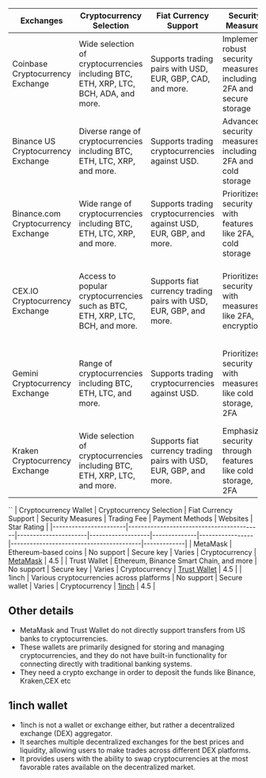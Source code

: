 | Exchanges                           | Cryptocurrency Selection                                                        | Fiat Currency Support                                                     | Security Measures                                                     | Trading Fee                                                     | Payment Methods                                                 | Star Rating | Website                                      |
|-------------------------------------|---------------------------------------------------------------------------------|------------------------------------------------------------------------|---------------------------------------------------------------------|-----------------------------------------------------------------|-----------------------------------------------------------------|-------------|----------------------------------------------|
| Coinbase Cryptocurrency Exchange    | Wide selection of cryptocurrencies including BTC, ETH, XRP, LTC, BCH, ADA, and more. | Supports trading pairs with USD, EUR, GBP, CAD, and more.                | Implements robust security measures including 2FA and secure storage | Trading fees vary based on trading volume and region           | Bank transfer available for US-based clients                      | 4           | (https://www.coinbase.com/)         |
| Binance US Cryptocurrency Exchange | Diverse range of cryptocurrencies including BTC, ETH, LTC, XRP, and more.             | Supports trading cryptocurrencies against USD.                          | Advanced security measures including 2FA and cold storage          | Trading fees based on trading volume and promotions            | Bank transfers, ACH, wire transfers, and cryptocurrency deposits are banned | 4           | (https://www.binance.us/)        |
| Binance.com Cryptocurrency Exchange | Wide range of cryptocurrencies including BTC, ETH, LTC, XRP, and more.               | Supports trading cryptocurrencies against USD, EUR, GBP, and more.    | Prioritizes security with features like 2FA, cold storage            | Trading fees based on trading volume and promotions            | Not supporting in USA  | 4.5         | (https://www.binance.com/)     |
| CEX.IO Cryptocurrency Exchange       | Access to popular cryptocurrencies such as BTC, ETH, XRP, LTC, BCH, and more.         | Supports fiat currency trading pairs with USD, EUR, GBP, and more.      | Prioritizes security with measures like 2FA, encryption              | No fees for bank transfers, other charges depend on the user's bank | Allows electronic transfers through banks to their exchange platform | 4.7         | (https://cex.io/)                     |
| Gemini Cryptocurrency Exchange       | Range of cryptocurrencies including BTC, ETH, LTC, and more.                          | Supports trading cryptocurrencies against USD.                          | Prioritizes security with measures like cold storage, 2FA            | No fees for bank transfers, other charges depend on the user's bank | Allows electronic transfers through banks to their crypto exchange platform | 4.5         | (https://gemini.com/)                 |
| Kraken Cryptocurrency Exchange       | Wide selection of cryptocurrencies including BTC, ETH, XRP, LTC, and more.           | Supports fiat currency trading pairs with USD, EUR, GBP, and more.      | Emphasizes security through features like cold storage, 2FA          | Tiered fee structure based on trading volume and trade type    | ACH deposits via Plaid, Card Payments (Visa and Mastercard), Apple Pay, and Google Pay | 4.3         | (https://www.kraken.com/)             |



``
| Cryptocurrency Wallet | Cryptocurrency Selection                  | Fiat Currency Support | Security Measures | Trading Fee | Payment Methods | Websites                                | Star Rating |
|-----------------------|------------------------------------------|----------------------|-------------------|--------------|-----------------|-----------------------------------------|-------------|
| MetaMask              | Ethereum-based coins                      | No support           | Secure key        | Varies       | Cryptocurrency  | [MetaMask](https://metamask.io/)         | 4.5         |
| Trust Wallet          | Ethereum, Binance Smart Chain, and more   | No support           | Secure key        | Varies       | Cryptocurrency  | [Trust Wallet](https://trustwallet.com/) | 4.5         |
| 1inch                 | Various cryptocurrencies across platforms | No support           | Secure wallet     | Varies       | Cryptocurrency  | [1inch](https://1inch.io/)               | 4.5         |


## Other details
- MetaMask and Trust Wallet do not directly support transfers from US banks to cryptocurrencies.
- These wallets are primarily designed for storing and managing cryptocurrencies, and they do not have built-in functionality for connecting directly with traditional banking systems.
- They need a crypto exchange in order to deposit the funds like Binance, Kraken,CEX etc
## 1inch wallet
- 1inch is not a wallet or exchange either, but rather a decentralized exchange (DEX) aggregator.
- It searches multiple decentralized exchanges for the best prices and liquidity, allowing users to make trades across different DEX platforms.
- It provides users with the ability to swap cryptocurrencies at the most favorable rates available on the decentralized market.
